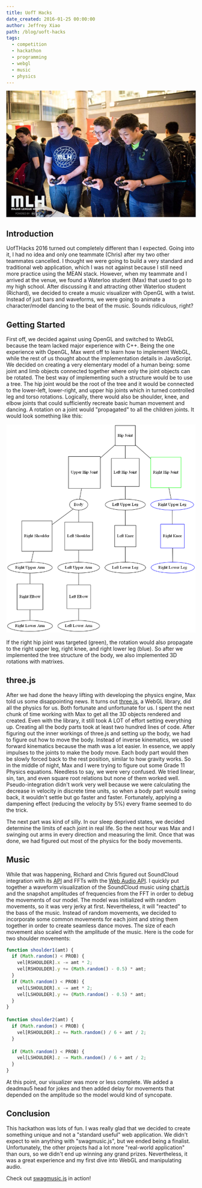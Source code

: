 ```yaml
---
title: UofT Hacks
date_created: 2016-01-25 00:00:00
author: Jeffrey Xiao
path: /blog/uoft-hacks
tags:
  - competition
  - hackathon
  - programming
  - webgl
  - music
  - physics
---
```


![Playing Rocket League During Downtime](images/hack-uoft.jpg 'Playing Rocket League During Downtime')

## Introduction

UofTHacks 2016 turned out completely different than I expected. Going into it, I had no idea and
only one teammate (Chris) after my two other teammates cancelled. I thought we were going to build a
very standard and traditional web application, which I was not against because I still need more
practice using the MEAN stack. However, when my teammate and I arrived at the venue, we found a
Waterloo student (Max) that used to go to my high school. After discussing it and attracting other
Waterloo student (Richard), we decided to create a music visualizer with OpenGL with a twist.
Instead of just bars and waveforms, we were going to animate a character/model dancing to the beat
of the music. Sounds ridiculous, right?

## Getting Started

First off, we decided against using OpenGL and switched to WebGL because the team lacked major
experience with C++. Being the one experience with OpenGL, Max went off to learn how to implement
WebGL, while the rest of us thought about the implementation details in JavaScript. We decided on
creating a very elementary model of a human being: some joint and limb objects connected together
where only the joint objects can be rotated. The best way of implementing such a structure would be
to use a tree. The hip joint would be the root of the tree and it would be connected to the
lower-left, lower-right, and upper hip joints which in turned controlled leg and torso rotations.
Logically, there would also be shoulder, knee, and elbow joints that could sufficiently recreate
basic human movement and dancing. A rotation on a joint would "propagated" to all the children
joints. It would look something like this:

![Tree Diagram of Body](images/body.png 'Tree Diagram of Body')

If the right hip joint was targeted (green), the rotation would also propagate to the right upper
leg, right knee, and right lower leg (blue). So after we implemented the tree structure of the body,
we also implemented 3D rotations with matrixes.

## three.js

After we had done the heavy lifting with developing the physics engine, Max told us some
disappointing news. It turns out [three.js](http://threejs.org/), a WebGL library, did all the
physics for us. Both fortunate and unfortunate for us. I spent the next chunk of time working with
Max to get all the 3D objects rendered and created. Even with the library, it still took A LOT of
effort setting everything up. Creating all the body parts took at least two hundred lines of code.
After figuring out the inner workings of three.js and setting up the body, we had to figure out how
to move the body. Instead of inverse kinematics, we used forward kinematics because the math was a
lot easier. In essence, we apply impulses to the joints to make the body move. Each body part would
then be slowly forced back to the rest position, similar to how gravity works. So in the middle of
night, Max and I were trying to figure out some Grade 11 Physics equations. Needless to say, we were
very confused. We tried linear, sin, tan, and even square root relations but none of them worked
well. Pseudo-integration didn't work very well because we were calculating the decrease in velocity
in discrete time units, so when a body part would swing back, it wouldn't settle but go faster and
faster. Fortunately, applying a dampening effect (reducing the velocity by 5%) every frame seemed to
do the trick.

The next part was kind of silly. In our sleep deprived states, we decided determine the limits of
each joint in real life. So the next hour was Max and I swinging out arms in every direction and
measuring the limit. Once that was done, we had figured out most of the physics for the body
movements.

## Music

While that was happening, Richard and Chris figured out SoundCloud integration with its
[API](https://developers.soundcloud.com/docs/api/guide) and FFTs with the
[Web Audio API](https://developer.mozilla.org/en-US/docs/Web/API/Web_Audio_API). I quickly put
together a waveform visualization of the SoundCloud music using [chart.js](http://www.chartjs.org/)
and the snapshot amplitudes of frequencies from the FFT in order to debug the movements of our
model. The model was initialized with random movements, so it was very jerky at first. Nevertheless,
it will "reacted" to the bass of the music. Instead of random movements, we decided to incorporate
some common movements for each joint and string them together in order to create seamless dance
moves. The size of each movement also scaled with the amplitude of the music. Here is the code for
two shoulder movements:

```javascript
function shoulder1(amt) {
  if (Math.random() < PROB) {
    vel[RSHOULDER].x -= amt * 2;
    vel[RSHOULDER].y += (Math.random() - 0.5) * amt;
  }
  if (Math.random() < PROB) {
    vel[LSHOULDER].x -= amt * 2;
    vel[LSHOULDER].y += (Math.random() - 0.5) * amt;
  }
}

function shoulder2(amt) {
  if (Math.random() < PROB) {
    vel[RSHOULDER].z += Math.random() / 6 + amt / 2;
  }

  if (Math.random() < PROB) {
    vel[LSHOULDER].z -= Math.random() / 6 + amt / 2;
  }
}
```

At this point, our visualizer was more or less complete. We added a deadmau5 head for jokes and then
added delay for movements that depended on the amplitude so the model would kind of syncopate.

## Conclusion

This hackathon was lots of fun. I was really glad that we decided to create something unique and not
a "standard useful" web application. We didn't expect to win anything with "swagmusic.js", but we
ended being a finalist. Unfortunately, the other projects had a lot more "real-world application"
than ours, so we didn't end up winning any grand prizes. Nevertheless, it was a great experience and
my first dive into WebGL and manipulating audio.

Check out [swagmusic.js](http://xelendt.com/swagmusic/) in action!
